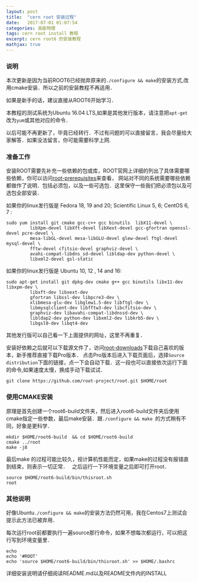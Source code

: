 ```yaml
---
layout: post
title:  "cern root 安装过程"
date:   2017-07-01 01:07:54
categories: 高能物理
tags: cern root install 教程
excerpt: cern root6 的安装教程
mathjax: true
---
```

### 说明

本次更新是因为当前ROOT6已经抛弃原来的`./configure && make`的安装方式,改用cmake安装．所以之前的安装教程不再适用．

如果是新手的话，建议直接从ROOT6开始学习．

本教程的测试系统为Ubuntu 16.04 LTS,如果是其他发行版本，请注意把`apt-get`改为`yum`或其他对应的命令．

以后可能不再更新了，毕竟已经转行．不过有问题的可以直接留言，我会尽量给大家解答．如果没法留言，你可能需要科学上网.

### 准备工作

安装ROOT需要先补充一些依赖的包或库，ROOT官网上详细的列出了具体需要哪些依赖，你可以访问[root-prerequisites](https://root.cern.ch/build-prerequisites)来查看，
网站对不同的系统需要哪些依赖都做作了说明．包括必须包，以及一些可选包．这里保守一些我们把必须包以及可选包全部安装．

如果你的linux发行版是 Fedora 18, 19 and 20; Scientific Linux 5, 6; CentOS 6, 7 :

```
sudo yum install git cmake gcc-c++ gcc binutils  libX11-devel \  
         libXpm-devel libXft-devel libXext-devel gcc-gfortran openssl-devel pcre-devel \
         mesa-libGL-devel mesa-libGLU-devel glew-devel ftgl-devel mysql-devel \
         fftw-devel cfitsio-devel graphviz-devel \
         avahi-compat-libdns_sd-devel libldap-dev python-devel \
         libxml2-devel gsl-static
```
如果你的linux发行版是 Ubuntu 10, 12 , 14 and 16:

```
sudo apt-get install git dpkg-dev cmake g++ gcc binutils libx11-dev libxpm-dev \
         libxft-dev libxext-dev
         gfortran libssl-dev libpcre3-dev \
         xlibmesa-glu-dev libglew1.5-dev libftgl-dev \
         libmysqlclient-dev libfftw3-dev libcfitsio-dev \
         graphviz-dev libavahi-compat-libdnssd-dev \
         libldap2-dev python-dev libxml2-dev libkrb5-dev \
         libgsl0-dev libqt4-dev
```

其他发行版可以自己看一下上面提供的网址，这里不再重复．

安装好依赖之后就可以下载源文件了，访问[root-downloads](https://root.cern.ch/downloading-root)下载自己喜欢的版本，新手推荐直接下载Pro版本．
点击Pro版本后进入下载页面后，选择`Source distribution`下面的链接，点一下会自动下载．这一段也可以直接依次运行下面的命令,如果速度太慢，换成手动下载试试．

```
git clone https://github.com/root-project/root.git $HOME/root
```

### 使用CMAKE安装

原理是首先创建一个root6-build文件夹，然后进入root6-build文件夹后使用cmake指定一些参数，最后make安装．跟`./configure && make `的方式稍有不同，好象是更科学．

```
mkdir $HOME/root6-build  && cd $HOME/root6-build  
cmake ../root  
make -j8
```

最后make 的过程可能比较久，视计算机性能而定，如果make的过程没有报错直到结束，则表示一切正常．　
之后运行一下环境变量之后即可打开root．  
```
source $HOME/root6-build/bin/thisroot.sh  
root
```

### 其他说明

好像Ubuntu`./configure && make`的安装方法仍然可用，我在Centos7上测试会提示此方法已被弃用．

每次运行root前都要执行一遍source那行命令，如果不想每次都运行，可以把这行写到环境变量里．
```
echo
echo '#ROOT'
echo 'source $HOME/root6-build/bin/thisroot.sh' >> $HOME/.bashrc
```
详细安装说明请仔细阅读README.md以及README文件内的INSTALL
